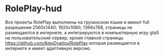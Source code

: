 <!-- @format -->

# RolePlay-hud

Все проекты RolePlay выполнены на грузинском языке и имеют full разрешения 2560x1440; 1920x1080; 1366x768, страницы не размещаются в интернете, а интегрируются в компьютерную игру gta5 на пользовательский сервер, кроме главной страницы https://github.com/AlexDyatlov/RolePlay которая размещается в интернете и имеет адаптивную версию.

